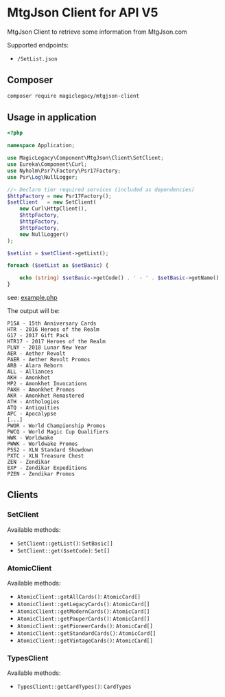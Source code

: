 # MtgJson Client for API V5

MtgJson Client to retrieve some information from MtgJson.com

Supported endpoints:
 * `/SetList.json`


## Composer
```bash
composer require magiclegacy/mtgjson-client
```

## Usage in application
```php
<?php

namespace Application;

use MagicLegacy\Component\MtgJson\Client\SetClient;
use Eureka\Component\Curl;
use Nyholm\Psr7\Factory\Psr17Factory;
use Psr\Log\NullLogger;

//~ Declare tier required services (included as dependencies)
$httpFactory = new Psr17Factory();
$setClient   = new SetClient(
    new Curl\HttpClient(),
    $httpFactory,
    $httpFactory,
    $httpFactory,
    new NullLogger()
);

$setList = $setClient->getList();

foreach ($setList as $setBasic) {

    echo (string) $setBasic->getCode() . ' - ' . $setBasic->getName() . PHP_EOL;
}
```
see: [example.php](./examples/SetList.php)

The output will be:
```text
P15A - 15th Anniversary Cards
HTR - 2016 Heroes of the Realm
G17 - 2017 Gift Pack
HTR17 - 2017 Heroes of the Realm
PLNY - 2018 Lunar New Year
AER - Aether Revolt
PAER - Aether Revolt Promos
ARB - Alara Reborn
ALL - Alliances
AKH - Amonkhet
MP2 - Amonkhet Invocations
PAKH - Amonkhet Promos
AKR - Amonkhet Remastered
ATH - Anthologies
ATQ - Antiquities
APC - Apocalypse
[...]
PWOR - World Championship Promos
PWCQ - World Magic Cup Qualifiers
WWK - Worldwake
PWWK - Worldwake Promos
PSS2 - XLN Standard Showdown
PXTC - XLN Treasure Chest
ZEN - Zendikar
EXP - Zendikar Expeditions
PZEN - Zendikar Promos
```

## Clients

### SetClient

Available methods:
 * `SetClient::getList()`: `SetBasic[]`
 * `SetClient::get($setCode)`: `Set[]`
 
 
### AtomicClient

Available methods:
 * `AtomicClient::getAllCards()`: `AtomicCard[]`
 * `AtomicClient::getLegacyCards()`: `AtomicCard[]`
 * `AtomicClient::getModernCards()`: `AtomicCard[]`
 * `AtomicClient::getPauperCards()`: `AtomicCard[]`
 * `AtomicClient::getPioneerCards()`: `AtomicCard[]`
 * `AtomicClient::getStandardCards()`: `AtomicCard[]`
 * `AtomicClient::getVintageCards()`: `AtomicCard[]`
  
### TypesClient

Available methods:
 * `TypesClient::getCardTypes()`: `CardTypes`